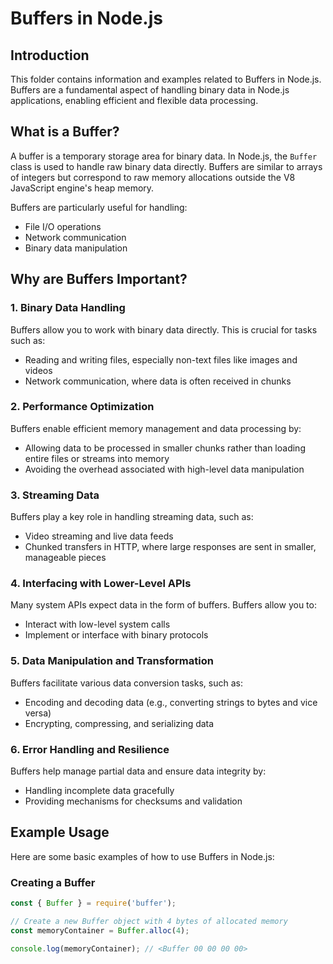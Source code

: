 # Buffers in Node.js

## Introduction

This folder contains information and examples related to Buffers in Node.js. Buffers are a fundamental aspect of handling binary data in Node.js applications, enabling efficient and flexible data processing.

## What is a Buffer?

A buffer is a temporary storage area for binary data. In Node.js, the `Buffer` class is used to handle raw binary data directly. Buffers are similar to arrays of integers but correspond to raw memory allocations outside the V8 JavaScript engine's heap memory.

Buffers are particularly useful for handling:
- File I/O operations
- Network communication
- Binary data manipulation

## Why are Buffers Important?

### 1. **Binary Data Handling**
Buffers allow you to work with binary data directly. This is crucial for tasks such as:
- Reading and writing files, especially non-text files like images and videos
- Network communication, where data is often received in chunks

### 2. **Performance Optimization**
Buffers enable efficient memory management and data processing by:
- Allowing data to be processed in smaller chunks rather than loading entire files or streams into memory
- Avoiding the overhead associated with high-level data manipulation

### 3. **Streaming Data**
Buffers play a key role in handling streaming data, such as:
- Video streaming and live data feeds
- Chunked transfers in HTTP, where large responses are sent in smaller, manageable pieces

### 4. **Interfacing with Lower-Level APIs**
Many system APIs expect data in the form of buffers. Buffers allow you to:
- Interact with low-level system calls
- Implement or interface with binary protocols

### 5. **Data Manipulation and Transformation**
Buffers facilitate various data conversion tasks, such as:
- Encoding and decoding data (e.g., converting strings to bytes and vice versa)
- Encrypting, compressing, and serializing data

### 6. **Error Handling and Resilience**
Buffers help manage partial data and ensure data integrity by:
- Handling incomplete data gracefully
- Providing mechanisms for checksums and validation

## Example Usage

Here are some basic examples of how to use Buffers in Node.js:

### Creating a Buffer

```javascript
const { Buffer } = require('buffer');

// Create a new Buffer object with 4 bytes of allocated memory
const memoryContainer = Buffer.alloc(4);

console.log(memoryContainer); // <Buffer 00 00 00 00>